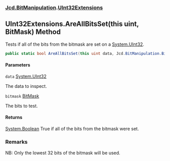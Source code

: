 ### [Jcd.BitManipulation](Jcd.BitManipulation.md 'Jcd.BitManipulation').[UInt32Extensions](Jcd.BitManipulation.UInt32Extensions.md 'Jcd.BitManipulation.UInt32Extensions')

## UInt32Extensions.AreAllBitsSet(this uint, BitMask) Method

Tests if all of the bits from the bitmask are set on a [System.UInt32](https://docs.microsoft.com/en-us/dotnet/api/System.UInt32 'System.UInt32').

```csharp
public static bool AreAllBitsSet(this uint data, Jcd.BitManipulation.BitMask bitmask);
```
#### Parameters

<a name='Jcd.BitManipulation.UInt32Extensions.AreAllBitsSet(thisuint,Jcd.BitManipulation.BitMask).data'></a>

`data` [System.UInt32](https://docs.microsoft.com/en-us/dotnet/api/System.UInt32 'System.UInt32')

The data to inspect.

<a name='Jcd.BitManipulation.UInt32Extensions.AreAllBitsSet(thisuint,Jcd.BitManipulation.BitMask).bitmask'></a>

`bitmask` [BitMask](Jcd.BitManipulation.BitMask.md 'Jcd.BitManipulation.BitMask')

The bits to test.

#### Returns
[System.Boolean](https://docs.microsoft.com/en-us/dotnet/api/System.Boolean 'System.Boolean')
True if all of the bits from the bitmask were set.

### Remarks
NB: Only the lowest 32 bits of the bitmask will be used.